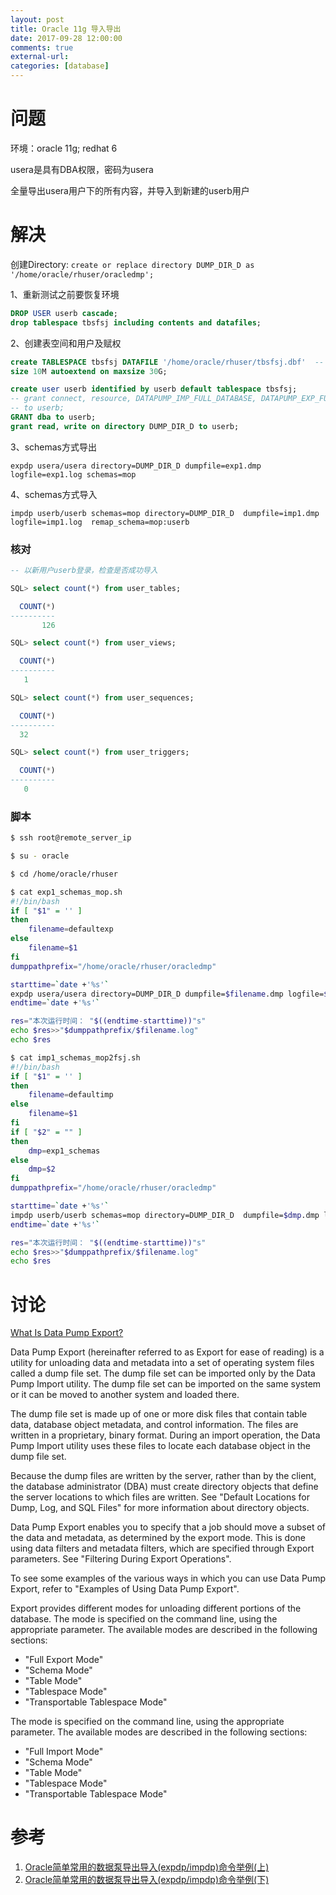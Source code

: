 ```yaml
---
layout: post
title: Oracle 11g 导入导出
date: 2017-09-28 12:00:00
comments: true
external-url:
categories: [database]
---
```


# 问题

环境：oracle 11g; redhat 6

usera是具有DBA权限，密码为usera

全量导出usera用户下的所有内容，并导入到新建的userb用户

# 解决

创建Directory: `create or replace directory DUMP_DIR_D as '/home/oracle/rhuser/oracledmp';`

1、重新测试之前要恢复环境

```sql
DROP USER userb cascade;
drop tablespace tbsfsj including contents and datafiles;
```

2、创建表空间和用户及赋权

```sql
create TABLESPACE tbsfsj DATAFILE '/home/oracle/rhuser/tbsfsj.dbf'  -- redhat user
size 10M autoextend on maxsize 30G;

create user userb identified by userb default tablespace tbsfsj;
-- grant connect, resource, DATAPUMP_IMP_FULL_DATABASE, DATAPUMP_EXP_FULL_DATABASE
-- to userb;
GRANT dba to userb;
grant read, write on directory DUMP_DIR_D to userb;
```

3、schemas方式导出

`expdp usera/usera directory=DUMP_DIR_D dumpfile=exp1.dmp logfile=exp1.log schemas=mop`

4、schemas方式导入

`impdp userb/userb schemas=mop directory=DUMP_DIR_D  dumpfile=imp1.dmp logfile=imp1.log  remap_schema=mop:userb`

### 核对

```sql
-- 以新用户userb登录，检查是否成功导入

SQL> select count(*) from user_tables;

  COUNT(*)
----------
       126

SQL> select count(*) from user_views;

  COUNT(*)
----------
   1

SQL> select count(*) from user_sequences;

  COUNT(*)
----------
  32

SQL> select count(*) from user_triggers;

  COUNT(*)
----------
   0
```

### 脚本

```sh
$ ssh root@remote_server_ip

$ su - oracle

$ cd /home/oracle/rhuser
```

```sh
$ cat exp1_schemas_mop.sh
#!/bin/bash
if [ "$1" = '' ]
then
    filename=defaultexp
else
    filename=$1
fi
dumppathprefix="/home/oracle/rhuser/oracledmp"

starttime=`date +'%s'`
expdp usera/usera directory=DUMP_DIR_D dumpfile=$filename.dmp logfile=$filename.log schemas=mop
endtime=`date +'%s'`

res="本次运行时间： "$((endtime-starttime))"s"
echo $res>>"$dumppathprefix/$filename.log"
echo $res
```

```sh
$ cat imp1_schemas_mop2fsj.sh
#!/bin/bash
if [ "$1" = '' ]
then
    filename=defaultimp
else
    filename=$1
fi
if [ "$2" = "" ]
then
    dmp=exp1_schemas
else
    dmp=$2
fi
dumppathprefix="/home/oracle/rhuser/oracledmp"

starttime=`date +'%s'`
impdp userb/userb schemas=mop directory=DUMP_DIR_D  dumpfile=$dmp.dmp logfile=$filename.log  remap_schema=mop:userb
endtime=`date +'%s'`

res="本次运行时间： "$((endtime-starttime))"s"
echo $res>>"$dumppathprefix/$filename.log"
echo $res
```


# 讨论

[What Is Data Pump Export?](https://docs.oracle.com/cd/E11882_01/server.112/e22490/dp_export.htm)

Data Pump Export (hereinafter referred to as Export for ease of reading) is a utility for unloading data and metadata into a set of operating system files called a dump file set. The dump file set can be imported only by the Data Pump Import utility. The dump file set can be imported on the same system or it can be moved to another system and loaded there.

The dump file set is made up of one or more disk files that contain table data, database object metadata, and control information. The files are written in a proprietary, binary format. During an import operation, the Data Pump Import utility uses these files to locate each database object in the dump file set.

Because the dump files are written by the server, rather than by the client, the database administrator (DBA) must create directory objects that define the server locations to which files are written. See "Default Locations for Dump, Log, and SQL Files" for more information about directory objects.

Data Pump Export enables you to specify that a job should move a subset of the data and metadata, as determined by the export mode. This is done using data filters and metadata filters, which are specified through Export parameters. See "Filtering During Export Operations".

To see some examples of the various ways in which you can use Data Pump Export, refer to "Examples of Using Data Pump Export".


Export provides different modes for unloading different portions of the database. The mode is specified on the command line, using the appropriate parameter. The available modes are described in the following sections:

- "Full Export Mode"
- "Schema Mode"
- "Table Mode"
- "Tablespace Mode"
- "Transportable Tablespace Mode"

The mode is specified on the command line, using the appropriate parameter. The available modes are described in the following sections:

- "Full Import Mode"
- "Schema Mode"
- "Table Mode"
- "Tablespace Mode"
- "Transportable Tablespace Mode"


# 参考

1. [Oracle简单常用的数据泵导出导入(expdp/impdp)命令举例(上)](http://www.cnblogs.com/jyzhao/p/4522868.html)
2. [Oracle简单常用的数据泵导出导入(expdp/impdp)命令举例(下)](http://www.cnblogs.com/jyzhao/p/4530575.html)
